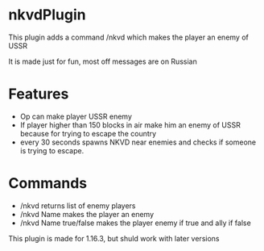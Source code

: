 # nkvdPlugin
This plugin adds a command /nkvd which makes the player an enemy of USSR 

It is made just for fun, most off messages are on Russian
# Features
* Op can make player USSR enemy
* If player higher than 150 blocks in air make him an enemy of USSR because for trying to escape the country
* every 30 seconds spawns NKVD near enemies and checks if someone is trying to escape.

# Commands
* /nkvd     returns list of enemy players
* /nkvd Name  makes the player an enemy
* /nkvd Name true/false  makes the player enemy if true and ally if false

This plugin is made for 1.16.3, but shuld work with later versions
